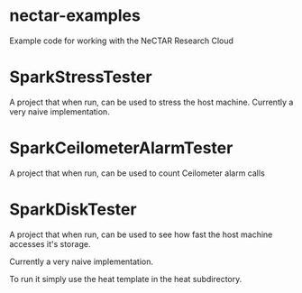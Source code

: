 nectar-examples
===============

Example code for working with the NeCTAR Research Cloud

SparkStressTester
=================

A project that when run, can be used to stress the host machine.
Currently a very naive implementation.

SparkCeilometerAlarmTester
==========================

A project that when run, can be used to count Ceilometer alarm calls

SparkDiskTester
=================

A project that when run, can be used to see how fast the host machine accesses it's storage.

Currently a very naive implementation.

To run it simply use the heat template in the heat subdirectory.
